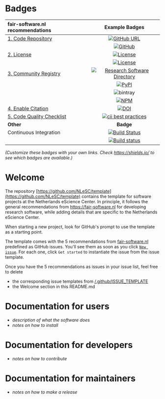# Badges

| fair-software.nl recommendations | Example Badges |
|:-|:-:|
| [1. Code Repository](https://fair-software.nl/recommendations/repository)       | [![GitHub URL](https://img.shields.io/badge/github-repo-000.svg?logo=github&labelColor=gray&color=blue)](https://github.com/xenon-middleware/xenon-cli) |
| &nbsp;                                                                          | [![GitHub](https://img.shields.io/github/last-commit/xenon-middleware/xenon-cli)](https://github.com/xenon-middleware/xenon-cli) |
| [2. License](https://fair-software.nl/recommendations/license)                  | [![License](https://img.shields.io/github/license/citation-file-format/cff-converter-python)](https://github.com/citation-file-format/cff-converter-python) |
| &nbsp;                                                                          | [![License](https://img.shields.io/github/license/wadpac/GGIR)](https://github.com/wadpac/ggir) |
| [3. Community Registry](https://fair-software.nl/recommendations/registry)      | [![Research Software Directory](https://img.shields.io/badge/rsd-xenon-00a3e3.svg&link=https://www.research-software.nl/software/xenon)](https://research-software.nl/software/xenon) |
| &nbsp;                                                                          | [![PyPI](https://img.shields.io/pypi/v/cffconvert.svg)](https://pypi.org/project/cffconvert) |
| &nbsp;                                                                          | ![bintray](https://img.shields.io/bintray/v/nlesc/xenon/xenon) |
| &nbsp;                                                                          | [![NPM](   )]() |
| [4. Enable Citation](https://fair-software.nl/recommendations/citation)         | [![DOI](https://zenodo.org/badge/DOI/10.5281/zenodo.1154130.svg)](https://doi.org/10.5281/zenodo.1154130) |
| [5. Code Quality Checklist](https://fair-software.nl/recommendations/checklist) | [![cii best practices](https://bestpractices.coreinfrastructure.org/projects/1811/badge)](https://bestpractices.coreinfrastructure.org/projects/1811)  |
| **Other**                                                                       | **Badge** |
| Continuous Integration                                                          | [![Build Status](https://travis-ci.org/research-software-directory/research-software-directory.svg?branch=master)](https://travis-ci.org/research-software-directory/research-software-directory) |
| &nbsp;                                                                          | [![Build status](https://ci.appveyor.com/api/projects/status/vki0xma8y7glpt09/branch/master?svg=true)](https://ci.appveyor.com/project/NLeSC/xenon-cli/branch/master)  |

_(Customize these badges with your own links. Check https://shields.io/ to see which badges are available.)_

# Welcome

The repository
[https://github.com/NLeSC/template](https://github.com/NLeSC/template) contains
the template for software projects at the Netherlands eScience Center. In
principle, it follows the general recommendations from https://fair-software.nl
for developing research software, while adding details that are specific to the
Netherlands eScience Center. 

When starting a new project, look for GitHub's prompt to use the template as a
starting point.

The template comes with the 5 recommendations from
[fair-software.nl](https://fair-software.nl) predefined as GitHub issues. You'll
see them as soon as you click [``New issue``](/../../issues/new/choose). For each one, click ``Get started``
to instantiate the issue from the issue template.

Once you have the 5 recommendations as issues in your issue list, feel free to
delete
- the corresponding issue templates from
[/.github/ISSUE_TEMPLATE](/.github/ISSUE_TEMPLATE)
- the Welcome section in this README.md

# Documentation for users

- _description of what the software does_
- _notes on how to install_

# Documentation for developers

- _notes on how to contribute_

# Documentation for maintainers

- _notes on how to make a release_

